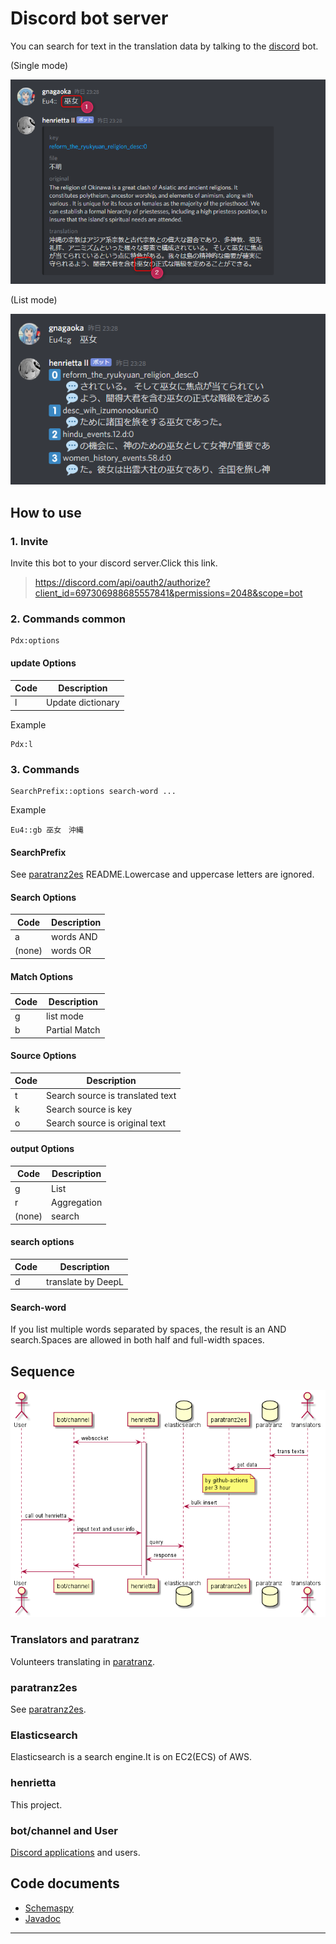 # Discord bot server

You can search for text in the translation data by talking to the [discord](https://discord.com/) bot.

(Single mode)

![img2](Resource/README.img2.png)

(List mode)

![img3](Resource/README.img3.png)

## How to use

### 1. Invite

Invite this bot to your discord server.Click this link.

> https://discord.com/api/oauth2/authorize?client_id=697306988685557841&permissions=2048&scope=bot

### 2. Commands common

```
Pdx:options
```

#### update Options

| Code | Description       |
|------|-------------------|
| l    | Update dictionary |

Example

```
Pdx:l
```

### 3. Commands

```
SearchPrefix::options search-word ...
```

Example

```
Eu4::gb 巫女　沖縄
```

#### SearchPrefix

See [paratranz2es](https://github.com/matanki-saito/paratranz2es) README.Lowercase and uppercase letters are
ignored.

#### Search Options

| Code   | Description |
|--------|-------------|
| a      | words AND   |
| (none) | words OR    |

#### Match Options

| Code | Description   |
|------|---------------|
| g    | list mode     |
| b    | Partial Match |

#### Source Options

| Code | Description                      |
|------|----------------------------------|
| t    | Search source is translated text |
| k    | Search source is key             |
| o    | Search source is original text   |

#### output Options

| Code   | Description |
|--------|-------------|
| g      | List        |
| r      | Aggregation |
| (none) | search      |

#### search options

| Code | Description        |
|------|--------------------|
| d    | translate by DeepL |

#### Search-word

If you list multiple words separated by spaces, the result is an AND search.Spaces are allowed in both half and
full-width spaces.

## Sequence

![img1](Resource/README.img1.png)

### Translators and paratranz

Volunteers translating in [paratranz](https://paratranz.cn/projects).

### paratranz2es

See [paratranz2es](https://github.com/matanki-saito/paratranz2es).

### Elasticsearch

Elasticsearch is a search engine.It is on EC2(ECS) of AWS.

### henrietta

This project.

### bot/channel and User

[Discord applications](https://discord.com/developers/applications) and users.

## Code documents

- [Schemaspy](https://matanki-saito.github.io/discordbot/schemadoc/)
- [Javadoc](https://matanki-saito.github.io/discordbot/javadoc/)

----